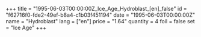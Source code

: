 +++
title = "1995-06-03T00:00:00Z_Ice_Age_Hydroblast_[en]_false"
id = "f62716f0-fde2-49ef-b8a4-c1b03f451194"
date = "1995-06-03T00:00:00Z"
name = "Hydroblast"
lang = ["en"]
price = "1.64"
quantity = 4
foil = false
set = "Ice Age"
+++
